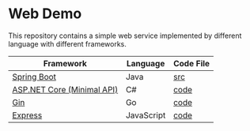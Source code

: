 # Web Demo

This repository contains a simple web service implemented by different language with different
frameworks.

| Framework | Language | Code File |
|-----------|----------|-----------|
| [Spring Boot](SpringBoot) | Java | [src](https://github.com/KevinZonda/WebDemo/tree/master/SpringBoot/webdemo/src) |
| [ASP.NET Core (Minimal API)](AspNetCoreMA) | C# | [code](https://github.com/KevinZonda/WebDemo/blob/master/AspNetCoreMA/KevinZonda.WebDemo/KevinZonda.WebDemo/Program.cs) |
| [Gin](Gin) | Go | [code](https://github.com/KevinZonda/WebDemo/blob/master/Gin/WebDemo/main.go) |
| [Express](Express) | JavaScript | [code](https://github.com/KevinZonda/WebDemo/blob/master/Express/index.js) |
